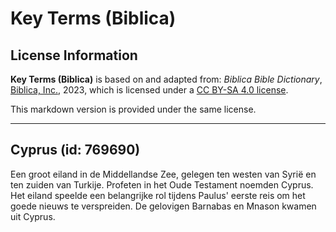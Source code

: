 # Key Terms (Biblica)

## License Information

**Key Terms (Biblica)** is based on and adapted from: _Biblica Bible Dictionary_, [Biblica, Inc.](https://www.biblica.com/), 2023, which is licensed under a [CC BY-SA 4.0 license](https://creativecommons.org/licenses/by-sa/4.0/legalcode.en).

This markdown version is provided under the same license.



--------------------------------

## Cyprus (id: 769690)

Een groot eiland in de Middellandse Zee, gelegen ten westen van Syrië en ten zuiden van Turkije. Profeten in het Oude Testament noemden Cyprus. Het eiland speelde een belangrijke rol tijdens Paulus' eerste reis om het goede nieuws te verspreiden. De gelovigen Barnabas en Mnason kwamen uit Cyprus.


